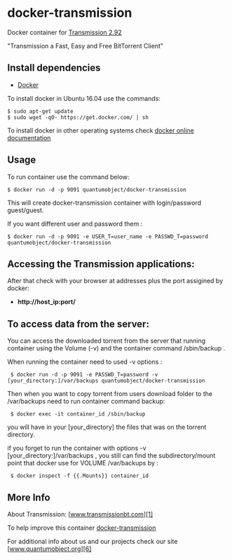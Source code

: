 # docker-transmission

Docker container for [Transmission 2.92][3]

"Transmission a Fast, Easy and Free BitTorrent Client"

## Install dependencies

  - [Docker][2]

To install docker in Ubuntu 16.04 use the commands:

    $ sudo apt-get update
    $ sudo wget -qO- https://get.docker.com/ | sh

 To install docker in other operating systems check [docker online documentation][4]

## Usage

To run container use the command below:

    $ docker run -d -p 9091 quantumobject/docker-transmission

This will create docker-transmission container with login/password guest/guest.

If you want different user and password them : 

    $ docker run -d -p 9091 -e USER_T=user_name -e PASSWD_T=password quantumobject/docker-transmission

## Accessing the Transmission applications:

After that check with your browser at addresses plus the port assigined by docker:

  - **http://host_ip:port/**

## To access data from the server:

 You can access the downloaded torrent from the server that running container using the Volume (-v) and the container command /sbin/backup .
 
 When running the container need to used -v options :
 
     $ docker run -d -p 9091 -e PASSWD_T=password -v [your_directory:]/var/backups quantumobject/docker-transmission
     
Then when you want to copy torrent from users download folder to the /var/backups need to run container command backup:

     $ docker exec -it container_id /sbin/backup
 
 you will have in your [your_directory] the files that was on the torrent directory. 
 
 if you forget to run the container with options -v [your_directory:]/var/backups , you still can find the subdirectory/mount point that docker use for VOLUME /var/backups by :
 
     $ docker inspect -f {{.Mounts}} container_id
 
## More Info

About Transmission: [www.transmissionbt.com][1]

To help improve this container [docker-transmission][5]

For additional info about us and our projects check our site [www.quantumobject.org][6]

[1]:http://www.transmissionbt.com/
[2]:https://www.docker.com
[3]:https://trac.transmissionbt.com/wiki/Changes#version-2.92
[4]:http://docs.docker.com
[5]:https://github.com/QuantumObject/docker-transmission
[6]:http://www.quantumobject.org/

